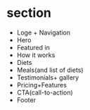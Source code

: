 # section

- Loge + Navigation
- Hero
- Featured in
- How it works
- Diets
- Meals(and list of diets)
- Testimonials+ gallery
- Pricing+Features
- CTA(call-to-action)
- Footer
